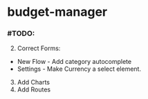 # budget-manager

### #TODO:

2. Correct Forms:

- New Flow - Add category autocomplete
- Settings - Make Currency a select element.

3. Add Charts
4. Add Routes
